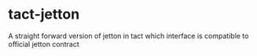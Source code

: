 # tact-jetton
A straight forward version of jetton in tact which interface is compatible to official jetton contract
